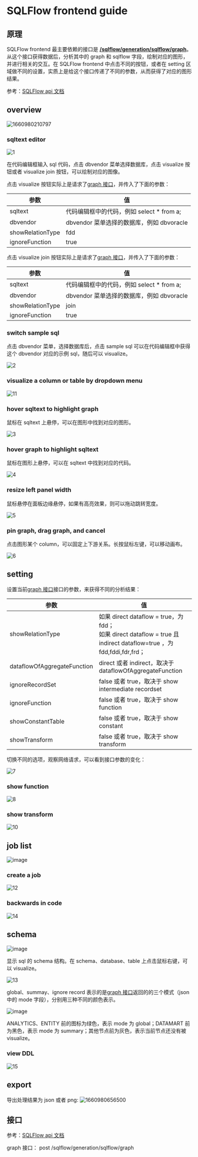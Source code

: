 # SQLFlow frontend guide

## 原理

SQLFlow frontend 最主要依赖的接口是 [**/sqlflow/generation/sqlflow/graph**](https://github.com/sqlparser/sqlflow_public/blob/master/api/sqlflow_api.md)。从这个接口获得数据后，分析其中的 graph 和 sqlflow 字段，绘制对应的图形，并进行相关的交互。在 SQLFlow frontend 中点击不同的按钮，或者在 setting 区域做不同的设置，实质上是给这个接口传递了不同的参数，从而获得了对应的图形结果。

参考：[SQLFlow api 文档](https://github.com/sqlparser/sqlflow_public/blob/master/api/sqlflow_api.md)

## overview

![1660980210797](https://user-images.githubusercontent.com/6293752/185734076-58a7b974-7c5e-41ae-86ee-7bf67eb21c35.png)

### sqltext editor

![1](https://user-images.githubusercontent.com/6293752/185734862-10a41894-eeb8-4331-a25f-1c764ae0ebc0.gif)

在代码编辑框输入 sql 代码，点击 dbvendor 菜单选择数据库，点击 visualize 按钮或者 visualize join 按钮，可以绘制对应的图像。

点击 visualize 按钮实际上是请求了[graph 接口](#graph)，并传入了下面的参数：

| 参数             | 值                                         |
| ---------------- | ------------------------------------------ |
| sqltext          | 代码编辑框中的代码，例如 select \* from a; |
| dbvendor         | dbvendor 菜单选择的数据库，例如 dbvoracle  |
| showRelationType | fdd                                        |
| ignoreFunction   | true                                       |

点击 visualize join 按钮实际上是请求了[graph 接口](#graph)，并传入了下面的参数：

| 参数             | 值                                         |
| ---------------- | ------------------------------------------ |
| sqltext          | 代码编辑框中的代码，例如 select \* from a; |
| dbvendor         | dbvendor 菜单选择的数据库，例如 dbvoracle  |
| showRelationType | join                                       |
| ignoreFunction   | true                                       |

### switch sample sql

点击 dbvendor 菜单，选择数据库后，点击 sample sql 可以在代码编辑框中获得这个 dbvendor 对应的示例 sql，随后可以 visualize。

![2](https://user-images.githubusercontent.com/6293752/185735004-847cdb63-88a4-49db-8482-8820920daded.gif)

### visualize a column or table by dropdown menu

![11](https://user-images.githubusercontent.com/6293752/185736807-21bb3f70-3fb2-47d6-a97d-c910b139fcbc.gif)

### hover sqltext to highlight graph

鼠标在 sqltext 上悬停，可以在图形中找到对应的图形。

![3](https://user-images.githubusercontent.com/6293752/185735065-d22debe6-6dbf-417d-9e61-798b28d9ddf6.gif)

### hover graph to highlight sqltext

鼠标在图形上悬停，可以在 sqltext 中找到对应的代码。

![4](https://user-images.githubusercontent.com/6293752/185735156-de5d071a-1a55-4914-81a4-90aac85aa036.gif)

### resize left panel width

鼠标悬停在面板边缘悬停，如果有高亮效果，则可以拖动跳转宽度。

![5](https://user-images.githubusercontent.com/6293752/185735279-20b41fb1-a191-40fa-9fc1-d258246ea0fe.gif)

### pin graph, drag graph, and cancel

点击图形某个 column，可以固定上下游关系。长按鼠标左键，可以移动画布。

![6](https://user-images.githubusercontent.com/6293752/185735432-0ef385fd-b1b8-4269-ae47-e339e2b78bf5.gif)

## setting

设置当前[graph 接口](#graph)接口的参数，来获得不同的分析结果：

| 参数                        | 值                                                                                                                       |
| --------------------------- | ------------------------------------------------------------------------------------------------------------------------ |
| showRelationType            | 如果 direct dataflow = true，为 fdd；<br />如果 direct dataflow = true 且 indirect dataflow=true ，为 fdd,fddi,fdr,frd； |
| dataflowOfAggregateFunction | direct 或者 indirect，取决于 dataflowOfAggregateFunction                                                                 |
| ignoreRecordSet             | false 或者 true，取决于 show intermediate recordset                                                                      |
| ignoreFunction              | false 或者 true，取决于 show function                                                                                    |
| showConstantTable           | false 或者 true，取决于 show constant                                                                                    |
| showTransform               | false 或者 true，取决于 show transform                                                                                   |

切换不同的选项，观察网络请求，可以看到接口参数的变化：

![7](https://user-images.githubusercontent.com/6293752/185736267-6eefb036-f047-4a72-a95f-391847e5f145.gif)

### show function

![8](https://user-images.githubusercontent.com/6293752/185736347-1ce8fbf9-b66e-45e8-af75-137b746bc31d.gif)

### show transform

![10](https://user-images.githubusercontent.com/6293752/185736610-6fba47eb-9dba-42cc-9f00-5af3ad22563f.gif)

## job list

![image](https://user-images.githubusercontent.com/6293752/185734108-5dc282df-0b49-4061-af2d-c9fa21ab885a.png)

### create a job

![12](https://user-images.githubusercontent.com/6293752/185737736-814ae584-ab72-4be6-a4f6-6393607d385f.gif)

### backwards in code

![14](https://user-images.githubusercontent.com/6293752/185738467-b8485e3c-cbc4-4ceb-ab20-5e869908551b.gif)

## schema

![image](https://user-images.githubusercontent.com/6293752/185734174-6d507fb8-2cb3-4a75-a5b7-4ab70ba8addd.png)

显示 sql 的 schema 结构。在 schema、database、table 上点击鼠标右键，可以 visualize。

![13](https://user-images.githubusercontent.com/6293752/185738098-7ebe1e25-816e-4178-8f60-220d02c17b00.gif)

global、summay、ignore record 表示的是[graph 接口](#graph)返回的的三个模式（json 中的 mode 字段），分别用三种不同的颜色表示。

![image](https://user-images.githubusercontent.com/6293752/185738177-a7b66a2f-9532-4669-87b8-d6284d4bf03b.png)

ANALYTICS、ENTITY 前的图标为绿色，表示 mode 为 global；DATAMART 前为黑色，表示 mode 为 summary；其他节点前为灰色，表示当前节点还没有被 visualize。

### view DDL

![15](https://user-images.githubusercontent.com/6293752/185738579-962c06d1-80c0-4b61-8251-f5541d0564d3.gif)

## export

导出处理结果为 json 或者 png:
![1660980656500](https://user-images.githubusercontent.com/6293752/185734305-70c24757-c59c-40b4-b235-a79a214b7472.png)

## 接口

参考：[SQLFlow api 文档](https://github.com/sqlparser/sqlflow_public/blob/master/api/sqlflow_api.md)

<span id="graph">graph 接口：</span> post /sqlflow/generation/sqlflow/graph
